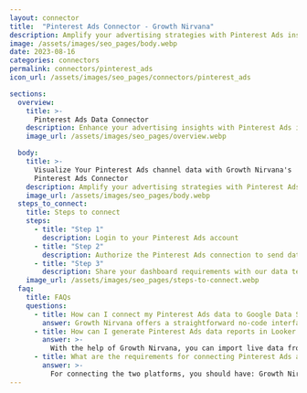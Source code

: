 ```yaml
---
layout: connector
title:  "Pinterest Ads Connector - Growth Nirvana"
description: Amplify your advertising strategies with Pinterest Ads insights integrated into Looker Studio.
image: /assets/images/seo_pages/body.webp
date: 2023-08-16
categories: connectors
permalink: connectors/pinterest_ads
icon_url: /assets/images/seo_pages/connectors/pinterest_ads

sections:
  overview:
    title: >-
      Pinterest Ads Data Connector
    description: Enhance your advertising insights with Pinterest Ads integration. Seamlessly merge advertising performance data from Pinterest Ads with Looker Studio's analytical capabilities, unlocking insights that shape ad strategies, audience engagement, and campaign success.
    image_url: /assets/images/seo_pages/overview.webp

  body:
    title: >-
      Visualize Your Pinterest Ads channel data with Growth Nirvana's
      Pinterest Ads Connector
    description: Amplify your advertising strategies with Pinterest Ads insights integrated into Looker Studio.
    image_url: /assets/images/seo_pages/body.webp
  steps_to_connect:
    title: Steps to connect
    steps:
      - title: "Step 1"
        description: Login to your Pinterest Ads account
      - title: "Step 2"
        description: Authorize the Pinterest Ads connection to send data to Growth Nirvana
      - title: "Step 3"
        description: Share your dashboard requirements with our data team. We will build the report for you.
    image_url: /assets/images/seo_pages/steps-to-connect.webp
  faq:
    title: FAQs
    questions:
      - title: How can I connect my Pinterest Ads data to Google Data Studio/Looker Studio?
        answer: Growth Nirvana offers a straightforward no-code interface to connect to Pinterest Ads data sources.
      - title: How can I generate Pinterest Ads data reports in Looker Studio?
        answer: >-
          With the help of Growth Nirvana, you can import live data from Pinterest Ads into Looker Studio. These data can be viewed in charts, tables, and dashboards to generate branded reports that can be shared instantly.
      - title: What are the requirements for connecting Pinterest Ads and Looker Studio?
        answer: >-
          For connecting the two platforms, you should have: Growth Nirvana Account and Pinterest Ads Ads Account
---
```

